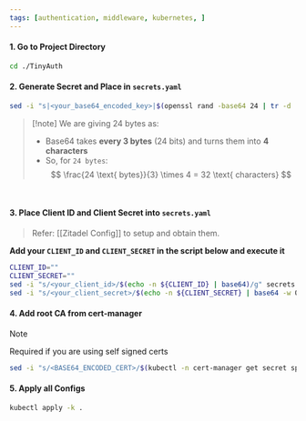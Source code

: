 ```yaml
---
tags: [authentication, middleware, kubernetes, ]
---
```


#### 1. Go to Project Directory

```bash ln:False
cd ./TinyAuth
```

#### 2. Generate Secret and Place in `secrets.yaml`

```bash ln:False
sed -i "s|<your_base64_encoded_key>|$(openssl rand -base64 24 | tr -d '\n' | base64)|g" secrets.yaml
```

> [!note] We are giving 24 bytes as:
> - Base64 takes **every 3 bytes** (24 bits) and turns them into **4 characters**
> - So, for `24 bytes`:
> $$
> \frac{24 \text{ bytes}}{3} \times 4 = 32 \text{ characters}
> $$

</br>

#### 3. Place Client ID and Client Secret into `secrets.yaml`

> Refer: [[Zitadel Config]] to setup and obtain them.

**Add your `CLIENT_ID` and `CLIENT_SECRET` in the script below and execute it**

```bash
CLIENT_ID=""
CLIENT_SECRET=""
sed -i "s/<your_client_id>/$(echo -n ${CLIENT_ID} | base64)/g" secrets.yaml
sed -i "s/<your_client_secret>/$(echo -n ${CLIENT_SECRET} | base64 -w 0)/g" secrets.yaml
```


#### 4. Add root CA from cert-manager

> [!note] 
> Required if you are using self signed certs

```bash ln:False
sed -i "s/<BASE64_ENCODED_CERT>/$(kubectl -n cert-manager get secret spnw-root-ca-secret -o jsonpath='{.data.tls\.crt}')/g" root-ca-secret.yaml
```

#### 5. Apply all Configs

```bash ln:False
kubectl apply -k .
```